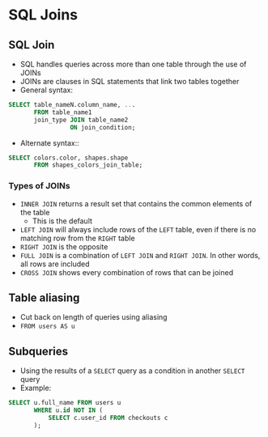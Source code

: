 # SQL Joins

## SQL Join

* SQL handles queries across more than one table through the use of JOINs
* JOINs are clauses in SQL statements that link two tables together
* General syntax:

```sql
SELECT table_nameN.column_name, ...
       FROM table_name1
       join_type JOIN table_name2
                 ON join_condition;
```

* Alternate syntax::

```sql
SELECT colors.color, shapes.shape
       FROM shapes_colors_join_table;
```

### Types of JOINs

* `INNER JOIN` returns a result set that contains the common elements of the table
  * This is the default
* `LEFT JOIN` will always include rows of the `LEFT` table, even if there is no matching row from the `RIGHT` table
* `RIGHT JOIN` is the opposite
* `FULL JOIN` is a combination of `LEFT JOIN` and `RIGHT JOIN`. In other words, all rows are included
* `CROSS JOIN` shows every combination of rows that can be joined

## Table aliasing

* Cut back on length of queries using aliasing
* `FROM users AS u`

## Subqueries

* Using the results of a `SELECT` query as a condition in another `SELECT` query
* Example:

```sql
SELECT u.full_name FROM users u
       WHERE u.id NOT IN (
           SELECT c.user_id FROM checkouts c
       );
```
